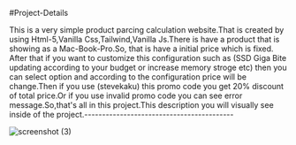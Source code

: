 #Project-Details

This is a very simple product parcing calculation website.That is created by using Html-5,Vanilla Css,Tailwind,Vanilla Js.There is have a product that is showing as a Mac-Book-Pro.So, that is have a initial price which is fixed. After that if you want to customize this configuration such as (SSD Giga Bite updating according to your budget or increase memory stroge etc) then you can select option and according to the configuration price will be change.Then if you use (stevekaku) this promo code you get 20% discount of total price.Or if you use invalid promo code you can see error message.So,that's all in this project.This description you will visually see inside of the project.------------------------------------------ 

![screenshot (3)](https://user-images.githubusercontent.com/76746810/130324347-63f7d03a-d22a-4748-a779-fc8aeff9c2ec.png)

